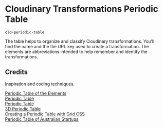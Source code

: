 # Cloudinary Transformations Periodic Table
`cld-periodic-table`  


The table helps to organize and classify Cloudinary transformations.  You'll find the name and the the URL key used to create a transformation.  The elements are abbreviations intended to help remember and identify the transformations.

## Credits

Inspiration and coding techniques.

[Periodic Table of the Elements](https://codepen.io/aardrian/pen/NmoQdN)    
[Periodic Table](https://codepen.io/KittyGiraudel/pen/kYzXYE)    
[Periodic Table](https://github.com/fraserboag/periodictable)    
[3D Periodic Table](https://threejs.org/examples/css3d_periodictable.html)  
[Creating a Periodic Table with Grid CSS](https://responsivedesign.is/articles/creating-the-periodic-table-with-grid-css/)  
[Periodic Table of Australian Startups](https://www.freecodecamp.org/news/the-periodic-table-of-australian-startups-4ab76b79ee34/)  
